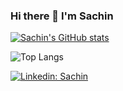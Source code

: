 ### Hi there 👋 I'm Sachin

[![Sachin's GitHub stats](https://github-readme-stats-cyan-iota-11.vercel.app/api?username=sachindoddaguni&hide=stars&rank_icon=percentile&hide_rank=true&include_all_commits=true&show=prs_merged&show_icons=true)](https://github.com/sachindoddaguni/github-readme-stats)

![Top Langs](https://github-readme-stats-cyan-iota-11.vercel.app/api/top-langs/?username=sachindoddaguni&hide_progress=true)

[![Linkedin: Sachin](https://img.shields.io/badge/chainlink-375BD2?style=for-the-badge&logo=chainlink&logoColor=white)](https://www.linkedin.com/in/sachin-r-d-23140b162/)


